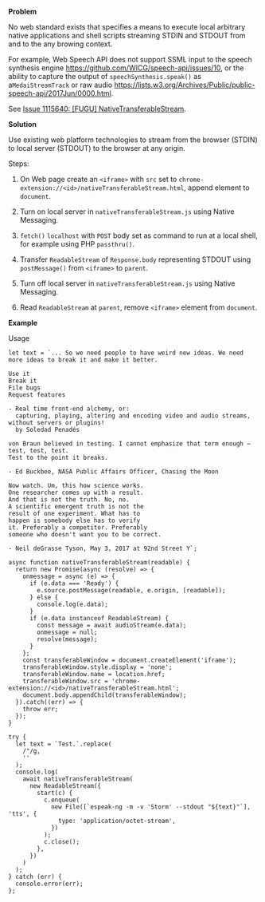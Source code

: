 **Problem**

No web standard exists that specifies a means to execute local arbitrary native applications and shell scripts streaming STDIN and STDOUT from and to the any browing context.

For example, Web Speech API does not support SSML input to the speech synthesis engine https://github.com/WICG/speech-api/issues/10, or the ability to capture the output of `speechSynthesis.speak()` as a`MedaiStreamTrack` or raw audio https://lists.w3.org/Archives/Public/public-speech-api/2017Jun/0000.html.

See [Issue 1115640: [FUGU] NativeTransferableStream](https://bugs.chromium.org/p/chromium/issues/detail?id=1115640).

**Solution**

Use existing web platform technologies to stream from the browser (STDIN) to local server (STDOUT) to the browser at any origin.

Steps:

1. On Web page create an `<iframe>` with `src` set to `chrome-extension://<id>/nativeTransferableStream.html`, append element to `document`.

2. Turn on local server in `nativeTransferableStream.js` using Native Messaging.

3. `fetch()` `localhost` with `POST` body set as command to run at a local shell, for example using PHP `passthru()`.

4. Transfer `ReadableStream` of `Response.body` representing STDOUT using `postMessage()` from `<iframe>` to `parent`.

5. Turn off local server in `nativeTransferableStream.js` using Native Messaging.

6. Read `ReadableStream` at `parent`, remove `<iframe>` element from `document`.

**Example**

Usage

```
let text = `... So we need people to have weird new ideas. We need more ideas to break it and make it better.

Use it
Break it
File bugs
Request features

- Real time front-end alchemy, or: 
  capturing, playing, altering and encoding video and audio streams, without servers or plugins! 
  by Soledad Penadés
   
von Braun believed in testing. I cannot emphasize that term enough – test, test, test. 
Test to the point it breaks. 

- Ed Buckbee, NASA Public Affairs Officer, Chasing the Moon

Now watch. Um, this how science works.
One researcher comes up with a result.
And that is not the truth. No, no.
A scientific emergent truth is not the
result of one experiment. What has to 
happen is somebody else has to verify
it. Preferably a competitor. Preferably
someone who doesn't want you to be correct.

- Neil deGrasse Tyson, May 3, 2017 at 92nd Street Y`;

async function nativeTransferableStream(readable) {
  return new Promise(async (resolve) => {
    onmessage = async (e) => {
      if (e.data === 'Ready') {
        e.source.postMessage(readable, e.origin, [readable]);
      } else {
        console.log(e.data);
      }
      if (e.data instanceof ReadableStream) {
        const message = await audioStream(e.data);
        onmessage = null;
        resolve(message);
      }
    };
    const transferableWindow = document.createElement('iframe');
    transferableWindow.style.display = 'none';
    transferableWindow.name = location.href;
    transferableWindow.src = 'chrome-extension://<id>/nativeTransferableStream.html';
    document.body.appendChild(transferableWindow);
  }).catch((err) => {
    throw err;
  });
}

try {
  let text = `Test.`.replace(
    /"/g,
    ''
  );
  console.log(
    await nativeTransferableStream(
      new ReadableStream({
        start(c) {
          c.enqueue(
            new File([`espeak-ng -m -v 'Storm' --stdout "${text}"`], 'tts', {
              type: 'application/octet-stream',
            })
          );
          c.close();
        },
      })
    )
  );
} catch (err) {
  console.error(err);
};
```
